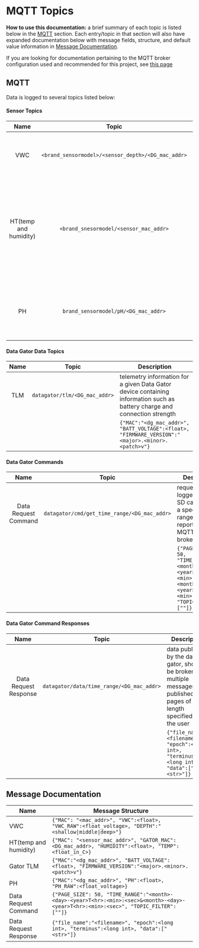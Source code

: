 # MQTT Topics
**How to use this documentation:** a brief summary of each topic is listed below in the [MQTT](#mqtt) section. Each entry/topic in that section will also have expanded documentation below with message fields, structure, and default value information in [Message Documentation](#message-documentation).

If you are looking for documentation pertaining to the MQTT broker configuration used and recommended for this project, see  [this page](https://github.com/Project-VineHeart/mosquitto_config)


## MQTT
Data is logged to several topics listed below:

#### Sensor Topics
|Name | Topic | Description |
| :---: | :---: | --- |
| VWC | `<brand_sensormodel>/<sensor_depth>/<DG_mac_addr>` | message contains volumetric water content for `shallow\|middle\|deep` sensor, readings are relative with 100% representing pure water
| | | `{"MAC": "<mac_addr>", "VWC":<float>, "VWC_RAW":<float_voltage>, "DEPTH":"<shallow\|middle\|deep>"}`
| HT(temp and humidity) | `<brand_snesormodel/<sensor_mac_addr>` | relative humidity and temperature readings from a wireless sensor
| | | `{"MAC": "<sensor_mac_addr>", "GATOR_MAC":<DG_mac_addr>, "HUMIDITY":<float>, "TEMP":<float_in_C>, "SENSOR_NAME": "<sensor_name_str>", "BATT_VOLTAGE": <int_in_mV>}`
| PH | `brand_sensormodel/pH/<DG_mac_addr>` | pH reading, taken by a Data Gator
| | | `{"MAC":"<dg_mac_addr>", "PH":<float>, "PH_RAW":<float_voltage>}`


#### Data Gator Data Topics
|Name | Topic | Description |
| :---: | :---: | --- |
| TLM | `datagator/tlm/<DG_mac_addr>` | telemetry information for a given Data Gator device containing information such as battery charge and connection strength
| | | `{"MAC":"<dg_mac_addr>", "BATT_VOLTAGE":<float>, "FIRMWARE_VERSION":"<major>.<minor>.<patch>v"}`

#### Data Gator Commands
|Name | Topic | Description |
| :---: | :---: | --- |
| Data Request Command | `datagator/cmd/get_time_range/<DG_mac_addr>` | request data logged to the SD card during a specified time range be reported via MQTT to the broker
| | | `{"PAGE_SIZE": 50, "TIME_RANGE":"<month>-<day>-<year>T<hr>:<min>:<sec>&<month>-<day>-<year>T<hr>:<min>:<sec>", "TOPIC_FILTER":[""]}`


#### Data Gator Command Responses
|Name | Topic | Description |
| :---: | :---: | --- |
| Data Request Response | `datagator/data/time_range/<DG_mac_addr>` | data published by the data gator, should be broken into multiple messages, published as pages of length specified by the user
| | | `{"file_name":"<filename>", "epoch":<long int>, "terminus":<long int>, "data":["<str>"]}`


## Message Documentation 
| Name | Message Structure | 
| --- | --- | 
| VWC | `{"MAC": "<mac_addr>", "VWC":<float>, "VWC_RAW":<float_voltage>, "DEPTH":"<shallow\|middle\|deep>"}`
| HT(temp and humidity) | `{"MAC": "<sensor_mac_addr>", "GATOR_MAC":<DG_mac_addr>, "HUMIDITY":<float>, "TEMP":<float_in_C>}`
| Gator TLM | `{"MAC":"<dg_mac_addr>", "BATT_VOLTAGE":<float>, "FIRMWARE_VERSION":"<major>.<minor>.<patch>v"}`
| PH | `{"MAC":"<dg_mac_addr>", "PH":<float>, "PH_RAW":<float_voltage>}`
| Data Request Command | `{"PAGE_SIZE": 50, "TIME_RANGE":"<month>-<day>-<year>T<hr>:<min>:<sec>&<month>-<day>-<year>T<hr>:<min>:<sec>", "TOPIC_FILTER":[""]}`
| Data Request Response | `{"file_name":"<filename>", "epoch":<long int>, "terminus":<long int>, "data":["<str>"]}`
